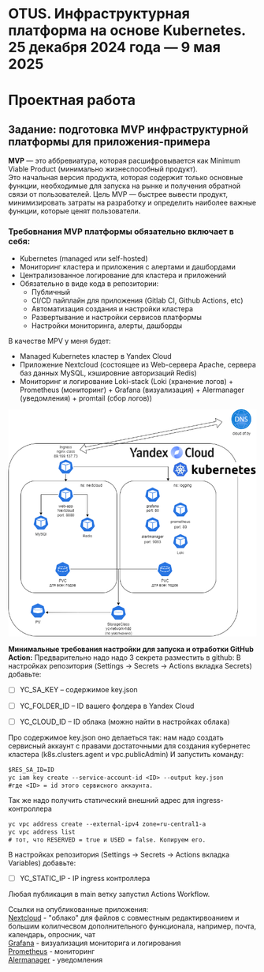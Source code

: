# OTUS. Инфраструктурная платформа на основе Kubernetes. 25 декабря 2024 года — 9 мая 2025
# Проектная работа

## Задание: подготовка MVP инфраструктурной платформы для приложения-примера

**МVP** — это аббревиатура, которая расшифровывается как Minimum Viable Product (минимально жизнеспособный продукт).  
Это начальная версия продукта, которая содержит только основные функции, необходимые для запуска на рынке и получения обратной связи от пользователей. Цель MVP — быстрее вывести продукт, минимизировать затраты на разработку и определить наиболее важные функции, которые ценят пользователи.

### Требовнания MVP платформы обязательно включает в себя:
+ Kubernetes (managed или self-hosted)
+ Мониторинг кластера и приложения с алертами и дашбордами
+ Централизованное логирование для кластера и приложений 
+ Обязательно в виде кода в репозитории:
   - Публичный
   - CI/CD пайплайн для приложения (Gitlab CI, Github Actions, etc)
   - Автоматизация создания и настройки кластера
   - Развертывание и настройки сервисов платформы
   - Настройки мониторинга, алерты, дашборды


В качестве MPV у меня будет:
+ Managed Kubernetes кластер в Yandex Cloud
+ Приложение Nextcloud (состоящее из Web-сервера Apache, сервера баз данных MySQL, кэшировние авторизаций Redis)
+ Мониторинг и логирование Loki-stack (Loki (хранение логов) + Prometheus (мониторинг) + Grafana (визуализация) + Alermanager (уведомления) + promtail (сбор логов))  

![Диаграмма MVP](img/diagramm_MVP.png)


**Минимальные требования настройки для запуска и отработки GitHub Action:**
Предварительно надо надо 3 секрета разместить в github:
В настройках репозитория (Settings → Secrets → Actions вкладка Secrets) добавьте:

- [ ] YC_SA_KEY – содержимое key.json

- [ ] YC_FOLDER_ID – ID вашего фолдера в Yandex Cloud

- [ ] YC_CLOUD_ID – ID облака (можно найти в настройках облака)

Про содержимое key.json оно делаеться так:
нам надо создать сервисный аккаунт с правами достаточными для создания кубернетес кластера (k8s.clusters.agent и vpc.publicAdmin)
И запустить команду:
```
$RES_SA_ID=ID
yc iam key create --service-account-id <ID> --output key.json
#где <ID> = id этого сервисного аккаунта.
```
Так же надо получить статический внешний адрес для ingress-контроллера
```
yc vpc address create --external-ipv4 zone=ru-central1-a
yc vpc address list
# тот, что RESERVED = true и USED = false. Копируем его.
```
В настройках репозитория (Settings → Secrets → Actions вкладка Variables) добавьте:

- [ ] YC_STATIC_IP - IP ingress контроллера

Любая публикация в main ветку запустил Actions Workflow.

Ссылки на опубликованные приложения:  
[Nextcloud](http://next.cloud.of.by) - "облако" для файлов с совместным редактирвоанием и большим колилчесвом дополнительного функционала, например, почта, календарь, опросник, чат  
[Grafana](http://grafana.cloud.of.by) - визуализация мониторига и логирования  
[Prometheus](http://prometheus.cloud.of.by) - мониторинг  
[Alermanager](http://alertmanager.cloud.of.by) - уведомления  